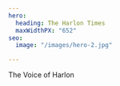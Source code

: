 ```yaml
---
hero:
  heading: The Harlon Times
  maxWidthPX: "652"
seo:
  image: "/images/hero-2.jpg"

---
```

The Voice of Harlon